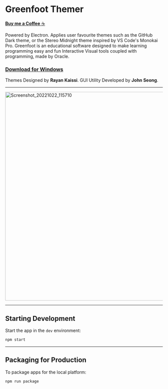 # Greenfoot Themer

[**Buy me a Coffee** ☕](https://www.buymeacoffee.com/wonmor)

Powered by Electron. Applies user favourite themes such as the GitHub Dark theme, or the Stereo Midnight theme inspired by VS Code's Monokai Pro.
Greenfoot is an educational software designed to make learning programming easy and fun Interactive Visual tools coupled with programming, made by Oracle.

### [Download for Windows](https://github.com/wonmor/Greenfoot-Themer/raw/main/release/Greenfoot%20Themer%20Setup%201.0.0.exe)

Themes Designed by **Rayan Kaissi**. GUI Utility Developed by **John Seong**.

---

<img width="666" alt="Screenshot_20221022_115710" src="https://user-images.githubusercontent.com/35755386/197538570-8cf867b7-0e8c-450c-bbf7-af46a1756d13.png">

---

## Starting Development

Start the app in the `dev` environment:

```bash
npm start
```

---

## Packaging for Production

To package apps for the local platform:

```bash
npm run package
```
